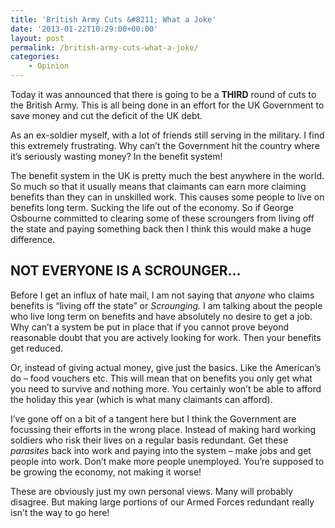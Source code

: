 ```yaml
---
title: 'British Army Cuts &#8211; What a Joke'
date: '2013-01-22T10:29:00+00:00'
layout: post
permalink: /british-army-cuts-what-a-joke/
categories:
    - Opinion
---
```


Today it was announced that there is going to be a **THIRD** round of cuts to the British Army. This is all being done in an effort for the UK Government to save money and cut the deficit of the UK debt.

As an ex-soldier myself, with a lot of friends still serving in the military. I find this extremely frustrating. Why can’t the Government hit the country where it’s seriously wasting money? In the benefit system!

The benefit system in the UK is pretty much the best anywhere in the world. So much so that it usually means that claimants can earn more claiming benefits than they can in unskilled work. This causes some people to live on benefits long term. Sucking the life out of the economy. So if George Osbourne committed to clearing some of these scroungers from living off the state and paying something back then I think this would make a huge difference.

## NOT EVERYONE IS A SCROUNGER…

Before I get an influx of hate mail, I am not saying that *anyone* who claims benefits is “living off the state” or *Scrounging.* I am talking about the people who live long term on benefits and have absolutely no desire to get a job. Why can’t a system be put in place that if you cannot prove beyond reasonable doubt that you are actively looking for work. Then your benefits get reduced.

Or, instead of giving actual money, give just the basics. Like the American’s do – food vouchers etc. This will mean that on benefits you only get what you need to survive and nothing more. You certainly won’t be able to afford the holiday this year (which is what many claimants can afford).

I’ve gone off on a bit of a tangent here but I think the Government are focussing their efforts in the wrong place. Instead of making hard working soldiers who risk their lives on a regular basis redundant. Get these *parasites* back into work and paying into the system – make jobs and get people into work. Don’t make more people unemployed. You’re supposed to be growing the economy, not making it worse!

These are obviously just my own personal views. Many will probably disagree. But making large portions of our Armed Forces redundant really isn’t the way to go here!